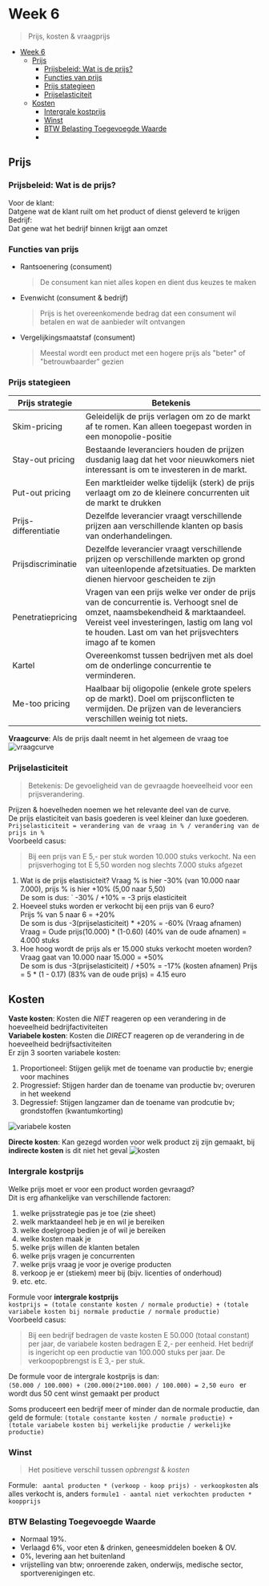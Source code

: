 # Week 6
> Prijs, kosten & vraagprijs
- [Week 6](#week-6)
  - [Prijs](#prijs)
    - [Prijsbeleid: Wat is de prijs?](#prijsbeleid-wat-is-de-prijs)
    - [Functies van prijs](#functies-van-prijs)
    - [Prijs stategieen](#prijs-stategieen)
    - [Prijselasticiteit](#prijselasticiteit)
  - [Kosten](#kosten)
    - [Intergrale kostprijs](#intergrale-kostprijs)
    - [Winst](#winst)
    - [BTW Belasting Toegevoegde Waarde](#btw-belasting-toegevoegde-waarde)
    - 
## Prijs
### Prijsbeleid: Wat is de prijs?

Voor de klant:  
Datgene wat de klant ruilt om het product of dienst geleverd te krijgen  
Bedrijf:  
Dat gene wat het bedrijf binnen krijgt aan omzet

### Functies van prijs
* Rantsoenering (consument)  
  > De consument kan niet alles kopen en dient dus keuzes te maken
* Evenwicht (consument & bedrijf)  
  > Prijs is het overeenkomende bedrag dat een consument wil betalen en wat de aanbieder wilt ontvangen
* Vergelijkingsmaatstaf (consument)  
  > Meestal wordt een product met een hogere prijs als "beter" of "betrouwbaarder" gezien


### Prijs stategieen
| **Prijs strategie**  | **Betekenis**                                                                                                                                                                                                                           |
|----------------------|-----------------------------------------------------------------------------------------------------------------------------------------------------------------------------------------------------------------------------------------|
| Skim-pricing         | Geleidelijk de prijs verlagen om zo de markt af te romen. Kan alleen toegepast worden in een monopolie-positie                                                                                                                          |
| Stay-out pricing     | Bestaande leveranciers houden de prijzen dusdanig laag dat het voor nieuwkomers niet interessant is om te investeren in de markt.                                                                                                       |
| Put-out pricing      | Een marktleider welke tijdelijk (sterk) de prijs verlaagt om zo de kleinere concurrenten uit de markt te drukken                                                                                                                        |
| Prijs-differentiatie | Dezelfde leverancier vraagt verschillende prijzen aan verschillende klanten op basis van onderhandelingen.                                                                                                                              |
| Prijsdiscriminatie   | Dezelfde leverancier vraagt verschillende prijzen op verschillende markten op grond van uiteenlopende afzetsituaties. De markten dienen hiervoor gescheiden te zijn                                                                     |
| Penetratiepricing    | Vragen van een prijs welke ver onder de prijs van de concurrentie is. Verhoogt snel de omzet, naamsbekendheid & marktaandeel. Vereist veel investeringen, lastig om lang vol te houden. Last om van het prijsvechters imago af te komen |
| Kartel               | Overeenkomst tussen bedrijven met als doel om de onderlinge concurrentie te verminderen.                                                                                                                                                |
| Me-too pricing       | Haalbaar bij oligopolie (enkele grote spelers op de markt). Doel om prijsconflicten te vermijden. De prijzen van de leveranciers verschillen weinig tot niets.                                                                          |

**Vraagcurve**: Als de prijs daalt neemt in het algemeen de vraag toe
![vraagcurve](https://cascuna.github.io/iitorg-samenvatting/static/img/vraagcurve.png)

### Prijselasticiteit
> Betekenis: De gevoeligheid van de gevraagde hoeveelheid voor een prijsverandering. 

Prijzen & hoevelheden noemen we het relevante deel van de curve.  
De prijs elasticiteit van basis goederen is veel kleiner dan luxe goederen.  
`Prijselasticiteit = verandering van de vraag in % / verandering van de prijs in % `  
Voorbeeld casus:  
>Bij een prijs van E 5,- per stuk worden 10.000 stuks verkocht. Na een prijsverhoging tot E 5,50 worden nog slechts 7.000 stuks afgezet
1. Wat is de prijs elastisicteit?
Vraag % is hier -30% (van 10.000 naar 7.000), prijs % is hier +10% (5,00 naar 5,50)  
De som is dus: ` -30% / +10% = -3 prijs elasticiteit  
2. Hoeveel stuks worden er verkocht bij een prijs van 6 euro?  
Prijs % van 5 naar 6 = +20%  
De som is dus -3(prijselasticiteit) * +20% = -60% (Vraag afnamen)  
Vraag = Oude prijs(10.000) * (1-0.60) (40% van de oude afnamen) = 4.000 stuks  
3. Hoe hoog wordt de prijs als er 15.000 stuks verkocht moeten worden?  
Vraag gaat van 10.000 naar 15.000 = +50%  
De som is dus -3(prijselasticiteit) / +50% = -17% (kosten afnamen) 
Prijs = 5 * (1 - 0.17) (83% van de oude prijs) = 4.15 euro  

## Kosten
**Vaste kosten**: Kosten die *NIET* reageren op een verandering in de hoeveelheid bedrijfactiviteiten  
**Variabele kosten**: Kosten die *DIRECT* reageren op de verandering in de hoeveelheid bedrijfsactiviteiten  
Er zijn 3 soorten variabele kosten:
1. Proportioneel: Stijgen gelijk met de toename van productie bv; energie voor machines
2. Progressief: Stijgen harder dan de toename van productie bv; overuren in het weekend
3. Degressief: Stijgen langzamer dan de toename van prodcutie bv; grondstoffen (kwantumkorting)

![variabele kosten](https://cascuna.github.io/iitorg-samenvatting/static/img/variabele_kosten.png)

**Directe kosten**: Kan gezegd worden voor welk product zij zijn gemaakt, bij **indirecte kosten** is dit niet het geval
![kosten](https://cascuna.github.io/iitorg-samenvatting/static/img/kosten.png)

### Intergrale kostprijs
Welke prijs moet er voor een product worden gevraagd?  
Dit is erg afhankelijke van verschillende factoren:

1. welke prijsstrategie pas je toe (zie sheet)
2. welk marktaandeel heb je en wil je bereiken
3. welke doelgroep bedien je of wil je bereiken
4. welke kosten maak je
5. welke prijs willen de klanten betalen
6. welke prijs vragen je concurrenten
7. welke prijs vraag je voor je overige producten
8. verkoop je er (stiekem) meer bij (bijv. licenties of
onderhoud)
9. etc. etc.

Formule voor **intergrale kostprijs**  
`kostprijs = (totale constante kosten / normale productie) + (totale variabele kosten bij normale productie / normale productie)`  
Voorbeeld casus:
> Bij een bedrijf bedragen de vaste kosten E 50.000 (totaal constant) per jaar, de
variabele kosten bedragen E 2,- per eenheid. Het bedrijf is
ingericht op een productie van 100.000 stuks per jaar. De
verkoopopbrengst is E 3,- per stuk.

De formule voor de intergrale kostprijs is dan:  
`(50.000 / 100.000) + (200.000(2*100.000) / 100.000) = 2,50 euro ` er wordt dus 50 cent winst gemaakt per product  

Soms produceert een bedrijf meer of minder dan de normale productie, dan geld de formule: `(totale constante kosten / normale productie) + (totale variabele kosten bij werkelijke productie / werkelijke productie)`

### Winst
>Het positieve verschil tussen *opbrengst* & *kosten*

Formule: ` aantal producten * (verkoop - koop prijs) - verkoopkosten` als alles verkocht is, anders `formule1 - aantal niet verkochten producten * koopprijs`


### BTW Belasting Toegevoegde Waarde
* Normaal 19%.
* Verlaagd 6%, voor eten & drinken, geneesmiddelen boeken & OV. 
* 0%, levering aan het buitenland
* vrijstelling van btw; onroerende zaken, onderwijs, medische sector, sportverenigingen etc.